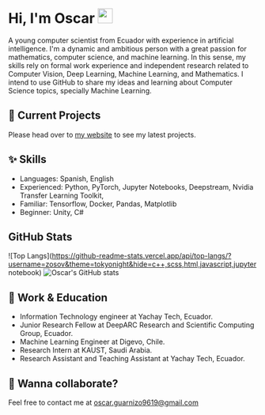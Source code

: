 # Hi, I'm Oscar <img src="https://raw.githubusercontent.com/MartinHeinz/MartinHeinz/master/wave.gif" width="30px">

A young computer scientist from Ecuador with experience in artificial intelligence. I'm a dynamic and ambitious person with a great passion for mathematics, computer science, and machine learning. In this sense, my skills rely on formal work experience and independent research related to Computer Vision, Deep Learning, Machine Learning, and Mathematics. I intend to use GitHub to share my ideas and learning about Computer Science topics, specially Machine Learning.

## 🚀 Current Projects
Please head over to [my website](https://zosov.github.io/) to see my latest projects.

## ✨ Skills

- Languages: Spanish, English
- Experienced: Python, PyTorch, Jupyter Notebooks, Deepstream, Nvidia Transfer Learning Toolkit,
- Familiar: Tensorflow, Docker, Pandas, Matplotlib
- Beginner: Unity, C#

## GitHub Stats

![Top Langs](https://github-readme-stats.vercel.app/api/top-langs/?username=zosov&theme=tokyonight&hide=c++,scss,html,javascript,jupyter notebook) 
![Oscar's GitHub stats](https://github-readme-stats.vercel.app/api?username=zosov&count_private=true&show_icons=true&theme=tokyonight)

## 💼 Work & Education

* Information Technology engineer at Yachay Tech, Ecuador.
* Junior Research Fellow at DeepARC Research and Scientific Computing Group, Ecuador.
* Machine Learning Engineer at Digevo, Chile.
* Research Intern at KAUST, Saudi Arabia.
* Research Assistant and Teaching Assistant at Yachay Tech, Ecuador.

## 👯 Wanna collaborate?
Feel free to contact me at oscar.guarnizo9619@gmail.com
